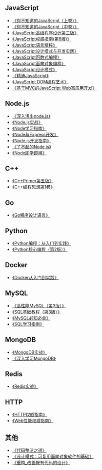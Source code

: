 ## JavaScript

- [《你不知道的JavaScript（上卷）》](./JavaScript/你不知道的JavaScript（上卷）.pdf)
- [《你不知道的JavaScript（中卷）》](./JavaScript/你不知道的JavaScript（中卷）.pdf)
- [《JavaScript高级程序设计第三版》](./JavaScript/JavaScript高级程序设计(第3版).pdf)
- [《JavaScript权威指南(第6版)》](./JavaScript/JavaScript权威指南(第6版).pdf)
- [《JavaScript语言精粹》](./JavaScript/JavaScript语言精粹.pdf)
- [《JavaScript设计模式与开发实践》](./JavaScript/JavaScript设计模式与开发实践.pdf)
- [《JavaScript函数式编程》](./JavaScript/JavaScript函数式编程.pdf)
- [《JavaScript面向对象编程》](./JavaScript/javascript面向对象编程.pdf)
- [《JavaScript设计模式》](./JavaScript/JavaScript设计模式.pdf)
- [《精通JavaScript》](./JavaScript/精通JavaScript.pdf)
- [《JavaScript DOM编程艺术》](./JavaScript/JavaScript_DOM编程艺术.pdf)
- [《基于MVC的JavaScript Web富应用开发》](./JavaScript/基于MVC的JavaScript_Web富应用开发.pdf)

## Node.js

- [《深入浅出node.js》](./Nodejs/深入浅出Node.js.pdf)
- [《Node.js实战》](./Nodejs/Node.js实战.pdf)
- [《Node学习指南》](./Nodejs/Node学习指南.pdf)
- [《Node与Express开发》](./Nodejs/Node与Express开发.pdf)
- [《Node.js开发指南》](./Nodejs/Node.js开发指南.pdf)
- [《了不起的Node.js》](./Nodejs/了不起的Node.js.pdf)
- [《Node即学即用》](./Nodejs/Node即学即用.pdf)

## C++

- [《C++Primer第五版》](./C++/C++Primer第五版.pdf)
- [《C++编程思想第1卷》](./C++/C++编程思想第1卷.pdf)

## Go

- [《Go程序设计语言》](./Go/go程序设计语言.pdf)

## Python

- [《Python编程：从入门到实践》](./Python/Python编程：从入门到实践.pdf)
- [《Python核心编程（第2版）》](./Python/python核心编程.pdf)
<!-- - [《Python源码剖析》](./Python/Python源码剖析.pdf) -->

## Docker

- [《Docker从入门到实践》](./Docker/Docker从入门到实践.pdf)
<!-- - [《Docker容器与容器云（第2版）》](./Docker/Docker容器与容器云（第2版）.pdf) -->

## MySQL

- [《高性能MySQL（第3版）》](./SQL/高性能MySQL（第3版）中文版.pdf)
- [《SQL基础教程（第3版）》](./SQL/SQL基础教程.pdf)
- [《MySQL必知必会》](./SQL/MySQL必知必会.pdf)
- [《SQL学习指南》](./SQL/SQL学习指南.pdf)

## MongoDB

- [《MongoDB实战》](./MongoDB/MongoDB实战.pdf)
- [《深入学习MongoDB》](./MongoDB/深入学习MongoDB.pdf)

## Redis

- [《Redis实战》](./SQL/Redis实战.pdf)

## HTTP

- [《HTTP权威指南》](./HTTP/HTTP权威指南.pdf)
- [《Web性能权威指南》](./HTTP/Web性能权威指南.pdf)

## 其他

- [《代码整洁之道》](./Other/代码整洁之道.pdf)
- [《设计模式：可复用面向对象软件的基础》](./Other/设计模式：可复用面向对象软件的基础.pdf)
- [《重构_改善既有代码的设计》](./Other/重构_改善既有代码的设计.pdf)
